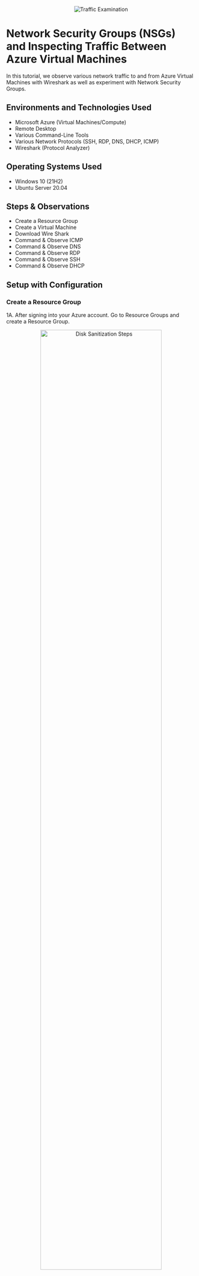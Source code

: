 <p align="center">
<img src="https://i.imgur.com/Ua7udoS.png" alt="Traffic Examination"/>
</p>

<h1>Network Security Groups (NSGs) and Inspecting Traffic Between Azure Virtual Machines</h1>
In this tutorial, we observe various network traffic to and from Azure Virtual Machines with Wireshark as well as experiment with Network Security Groups. <br />


<h2>Environments and Technologies Used</h2>

- Microsoft Azure (Virtual Machines/Compute)
- Remote Desktop
- Various Command-Line Tools
- Various Network Protocols (SSH, RDP, DNS, DHCP, ICMP)
- Wireshark (Protocol Analyzer)

<h2>Operating Systems Used </h2>

- Windows 10 (21H2)
- Ubuntu Server 20.04

<h2>Steps & Observations</h2>

- Create a Resource Group
- Create a Virtual Machine
- Download Wire Shark   
- Command & Observe ICMP
- Command & Observe DNS
- Command & Observe RDP
- Command & Observe SSH
- Command & Observe DHCP

  
<h2>Setup with Configuration</h2>

<h3>Create a Resource Group</h3>

1A. After signing into your Azure account. Go to Resource Groups and create a Resource Group.
<p align="center">
<img src="https://i.imgur.com/QsVKcoA.png" height="80%" width="80%" alt="Disk Sanitization Steps"/>
<p></p>

1B.Give your Resource Group a Name (Create Resource Group)
<p align="center">
<img src="https://i.imgur.com/DU4fEWU.png" height="80%" width="80%" alt="Disk Sanitization Steps"/>
</p>

1C. Confirm Resource Group is Created
<p align="center">
<img src="https://i.imgur.com/ZC8ppB3.png" height="80%" width="80%" alt="Disk Sanitization Steps"/>

<h3>Create a Virtual Machine</h3>

2A. Create two Virtual Machines (Windows & Linux)
<p align="center">
<img src="https://i.imgur.com/0Jcq3Gv.png" height="80%" width="80%" alt="Disk Sanitization Steps"/>
</p>

2B. Choose the Resource Group Created, Name your Virtual Machine, and Select the Region you are in, along with the Operating System for the VM. 
<p align="center">
<img src="https://i.imgur.com/CCcJZDl.png" height="80%" width="80%" alt="Disk Sanitization Steps"/>
</p>

2C. Choose the Size of your Operating System, create a username and password, check the confirm box, then create your VM.
<p></p>
<p align="center">
<img src="https://i.imgur.com/mMmzern.png" height="80%" width="80%" alt="Disk Sanitization Steps"/>

2D. Create a VM using Ubuntu as the Operating System
<p></p>
<p align="center">
<img src="https://i.imgur.com/Wi1N4RO.png" height="80%" width="80%" alt="Disk Sanitization Steps"/>
<p></p>

2E. Confirm your Virtual Machines have been created
<p align="center">
<img src="https://i.imgur.com/fRZkYPJ.png" height="80%" width="80%" alt="Disk Sanitization Steps"/>
<p></p>

<h3>Download Wire Shark</h3>

3A. Login to VM1 (Client-1) using the Public IP Address
<p>
<p align="center">
<img src="https://i.imgur.com/hKA9muI.png" height="80%" width="80%" alt="Disk Sanitization Steps"/>
<p>
  
3B. Use the login credential created for the VM1(Client-1)
<p align="center">
<img src="https://i.imgur.com/wA8maG7.png" height="80%" width="80%" alt="Disk Sanitization Steps"/>

3C. Once logged into the VM, Use Microsoft Edge to Install Wireshark 
<p></p>
<p align="center">
<img src="https://i.imgur.com/8a6v3Go.png" height="80%" width="80%" alt="Disk Sanitization Steps"/>
<p>

3D. Once completed you can start to observe traffic in Wireshark.
<p></p>
<p align="center">
<img src="https://i.imgur.com/wv628ex.png" height="80%" width="80%" alt="Disk Sanitization Steps"/>

  
<h2>Actions and Observations</h2>

In this section, we will observe the traffic between VMs (DC-1 & Client-1). To do this we will need to use the private IP Address of the Ubuntu VM(DC-1) and ping from the Windows 10 VM (Client-1). 

<h3>Observe ICMP</h3>

<p align="center">
Below is ICMP (Internet Control Message Protocol) traffic in Wireshark between VMs. 
<p align="center">
<img src="https://i.imgur.com/6oHEfxw.png" height="80%" width="80%" alt="Disk Sanitization Steps"/>
<p></p>

<p align="center">
Below is ICMP (Internet Control Message Protocol) traffic in Wireshark between www.google.com and the VM.
<p align="center">
<img src="https://i.imgur.com/sCvsTP6.png" height="80%" width="80%" alt="Disk Sanitization Steps"/>
<p></p>

<h3>Observe DNS</h3>

<p align="center">
Below is DNS (Domain Name System) traffic in Wireshark
<p align="center">
<img src="https://i.imgur.com/xf66EMJ.png" height="80%" width="80%" alt="Disk Sanitization Steps"/>
<p></p>

<h3>Observe RDP</h3>

<p align="center">
Below is RDP (Remote Desktop Protocol) traffic in Wireshark
<p align="center">
<img src="https://i.imgur.com/zl0Bxpv.png" height="80%" width="80%" alt="Disk Sanitization Steps"/>
  
<h3>Observe SSH</h3>

<p align="center">
Below is SSH (Secure Shell) traffic in Wireshark
<p align="center">
<img src="https://i.imgur.com/3Is9VYi.png" height="80%" width="80%" alt="Disk Sanitization Steps"/>

<h3>Observe DHCP</h3>

<p align="center">
Below is DHCP (Dynamic Host Control Protocol) traffic in Wireshark
<p align="center">
<img src="https://i.imgur.com/m8dq18Y.png" height="80%" width="80%" alt="Disk Sanitization Steps"/>


